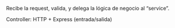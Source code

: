 Recibe la request, valida, y delega la lógica de negocio al “service”.


Controller: HTTP + Express (entrada/salida)